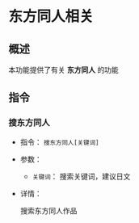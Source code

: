 # 东方同人相关

## 概述

本功能提供了有关 **东方同人** 的功能

## 指令

### 搜东方同人

- 指令： `搜东方同人[关键词]`

- 参数：

  - `关键词`： 搜索关键词，建议日文

- 详情：

  搜索东方同人作品
